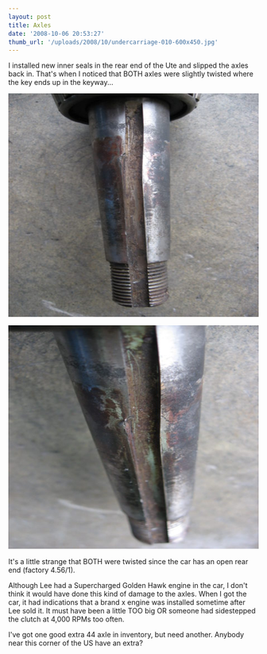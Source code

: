 ```yaml
---
layout: post
title: Axles
date: '2008-10-06 20:53:27'
thumb_url: '/uploads/2008/10/undercarriage-010-600x450.jpg'
---
```

I installed new inner seals in the rear end of the Ute and slipped the axles back in. That's when I noticed that BOTH axles were slightly twisted where the key ends up in the keyway...

<a href="/uploads/2008/10/undercarriage-010.jpg"><img class="alignnone size-medium wp-image-416" src="/uploads/2008/10/undercarriage-010-600x450.jpg" alt="" width="600" height="450" /></a>

<a href="/uploads/2008/10/undercarriage-012.jpg"><img class="alignnone size-medium wp-image-417" src="/uploads/2008/10/undercarriage-012-600x450.jpg" alt="" width="600" height="450" /></a>

It's a little strange that BOTH were twisted since the car has an open rear end (factory 4.56/1).

Although Lee had a Supercharged Golden Hawk engine in the car, I don't think it would have done this kind of damage to the axles. When I got the car, it had indications that a brand x engine was installed sometime after Lee sold it. It must have been a little TOO big OR someone had sidestepped the clutch at 4,000 RPMs too often.

I've got one good extra 44 axle in inventory, but need another. Anybody near this corner of the US have an extra?<span id="msg" class="spnMessageText"></span>

&nbsp;
